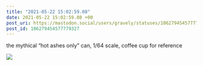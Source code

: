 ```yaml
---
title: "2021-05-22 15:02:59.08"
date: 2021-05-22 15:02:59.08 +00
post_uri: https://mastodon.social/users/gravely/statuses/106279454577779327
post_id: 106279454577779327
---
```

the mythical “hot ashes only” can, 1/64 scale, coffee cup for reference


![](/images/106279454432968607.jpg)

